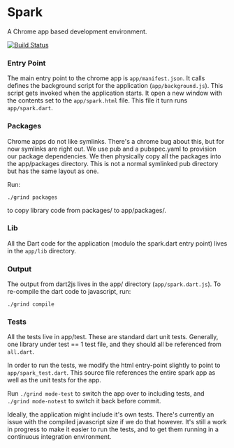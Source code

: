 # Spark

A Chrome app based development environment.

[![Build Status](https://drone.io/github.com/dart-lang/spark/status.png)](https://drone.io/github.com/dart-lang/spark/latest)

### Entry Point
The main entry point to the chrome app is `app/manifest.json`. It calls defines
the background script for the application (`app/background.js`). This script
gets invoked when the application starts. It open a new window with the contents
set to the `app/spark.html` file. This file it turn runs `app/spark.dart`.

### Packages
Chrome apps do not like symlinks. There's a chrome bug about this, but for now
symlinks are right out. We use pub and a pubspec.yaml to provision our
package dependencies. We then physically copy all the packages into the
app/packages directory. This is not a normal symlinked pub directory but has the
same layout as one.

Run:

    ./grind packages

to copy library code from packages/ to app/packages/.

### Lib
All the Dart code for the application (modulo the spark.dart entry point)
lives in the `app/lib` directory.

### Output
The output from dart2js lives in the app/ directory (`app/spark.dart.js`). To
re-compile the dart code to javascript, run:

    ./grind compile

### Tests
All the tests live in app/test. These are standard dart unit tests. Generally,
one library under test == 1 test file, and they should all be referenced from
`all.dart`.

In order to run the tests, we modify the html entry-point slightly to point to
`app/spark_test.dart`. This source file references the entire spark app as
well as the unit tests for the app.

Run `./grind mode-test` to switch the app over to including tests, and
`./grind mode-notest` to switch it back before commit.

Ideally, the application might include it's own tests. There's currently an
issue with the compiled javascript size if we do that however. It's still a work
in progress to make it easier to run the tests, and to get them running in a
continuous integration environment.
